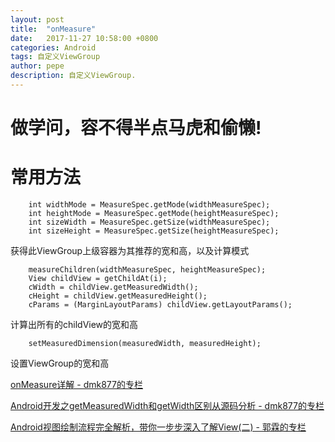 ```yaml
---
layout: post
title:  "onMeasure"
date:   2017-11-27 10:58:00 +0800
categories: Android
tags: 自定义ViewGroup
author: pepe
description: 自定义ViewGroup.
---
```


做学问，容不得半点马虎和偷懒!
============


# 常用方法

~~~
    int widthMode = MeasureSpec.getMode(widthMeasureSpec);  
    int heightMode = MeasureSpec.getMode(heightMeasureSpec);  
    int sizeWidth = MeasureSpec.getSize(widthMeasureSpec);  
    int sizeHeight = MeasureSpec.getSize(heightMeasureSpec);  
~~~
获得此ViewGroup上级容器为其推荐的宽和高，以及计算模式 	
	
~~~	
	measureChildren(widthMeasureSpec, heightMeasureSpec);  
	View childView = getChildAt(i);  
    cWidth = childView.getMeasuredWidth();  
    cHeight = childView.getMeasuredHeight();  
    cParams = (MarginLayoutParams) childView.getLayoutParams();  
~~~	
计算出所有的childView的宽和高  	
	
~~~		
	setMeasuredDimension(measuredWidth, measuredHeight);
~~~
设置ViewGroup的宽和高	














[onMeasure详解 - dmk877的专栏](http://blog.csdn.net/dmk877/article/details/49558367)

[Android开发之getMeasuredWidth和getWidth区别从源码分析 - dmk877的专栏](http://blog.csdn.net/dmk877/article/details/49734869)

[Android视图绘制流程完全解析，带你一步步深入了解View(二) - 郭霖的专栏](http://blog.csdn.net/guolin_blog/article/details/16330267)